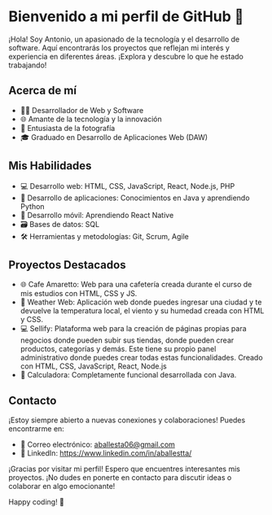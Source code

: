 # Bienvenido a mi perfil de GitHub 👋

¡Hola! Soy Antonio, un apasionado de la tecnología y el desarrollo de software. Aquí encontrarás los proyectos que reflejan mi interés y experiencia en diferentes áreas. ¡Explora y descubre lo que he estado trabajando!

## Acerca de mí

- 👨‍💻 Desarrollador de Web y Software
- 🌐 Amante de la tecnología y la innovación
- 📸 Entusiasta de la fotografía
- 🎓 Graduado en Desarrollo de Aplicaciones Web (DAW)

## Mis Habilidades

- 💻 Desarrollo web: HTML, CSS, JavaScript, React, Node.js, PHP
- 🚀 Desarrollo de aplicaciones: Conocimientos en Java y aprendiendo Python
- 📱 Desarrollo móvil: Aprendiendo React Native
- 🗃️ Bases de datos: SQL
- 🛠️ Herramientas y metodologías: Git, Scrum, Agile

## Proyectos Destacados

- 🌐 Cafe Amaretto: Web para una cafetería creada durante el curso de mis estudios con HTML, CSS y JS.
- 🚀 Weather Web: Aplicación web donde puedes ingresar una ciudad y te devuelve la temperatura local, el viento y su humedad creada con HTML y CSS.
- 💻 Sellify: Plataforma web para la creación de páginas propias para negocios donde pueden subir sus tiendas, donde pueden crear productos, categorías y demás. Este tiene su propio panel administrativo donde puedes crear todas estas funcionalidades. Creado con HTML, CSS, JavaScript, React, Node.js
- 📱 Calculadora: Completamente funcional desarrollada con Java.

## Contacto

¡Estoy siempre abierto a nuevas conexiones y colaboraciones! Puedes encontrarme en:

- 📧 Correo electrónico: aballesta06@gmail.com
- 💼 LinkedIn: https://www.linkedin.com/in/aballestta/

¡Gracias por visitar mi perfil! Espero que encuentres interesantes mis proyectos. ¡No dudes en ponerte en contacto para discutir ideas o colaborar en algo emocionante!

Happy coding! 🚀
